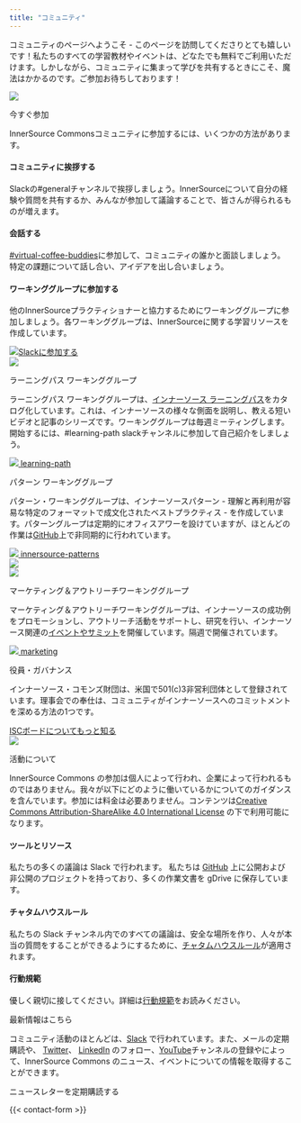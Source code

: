 ```yaml
---
title: "コミュニティ"
---
```


<section class="section">
  <div class="container">
    <div class="row align-items-center">
      <div class="col-md-6 order-2 order-md-1">
        <p>コミュニティのページへようこそ - このページを訪問してくださりとても嬉しいです！私たちのすべての学習教材やイベントは、どなたでも無料でご利用いただけます。しかしながら、コミュニティに集まって学びを共有するときにこそ、魔法はかかるのです。ご参加お待ちしております！
        </p>
      </div>
      <div class="col-md-6 order-1 order-md-2 mb-4 mb-md-0">
        <img src="/images/logo.png" class="img-fluid">
      </div>
    </div>
  </div>
</section>

<section class="section bg-light">
  <div class="container">
    <div class="row justify-content-center">
      <div class="col-12 text-center mb-4">
        <p class="mt-3 h1">今すぐ参加</p>
        <p>InnerSource Commonsコミュニティに参加するには、いくつかの方法があります。</p>
      </div>
      <div class="col-md-4 col-sm-6 mb-4">
        <div class="feature-card text-center">
          <i class="ti-hand-open mb-3"></i>
          <h4 class="mb-2">コミュニティに挨拶する</h4>
          <p>Slackの#generalチャンネルで挨拶しましょう。InnerSourceについて自分の経験や質問を共有するか、みんなが参加して議論することで、皆さんが得られるものが増えます。</p>
        </div>
      </div>
      <div class="col-md-4 col-sm-6 mb-4">
        <div class="feature-card text-center">
          <i class="ti-comment-alt mb-3"></i>
          <h4 class="mb-2">会話する</h4>
          <p><a href="https://innersourcecommons.slack.com/archives/CV96JHYJD">#virtual-coffee-buddies</a>に参加して、コミュニティの誰かと面談しましょう。特定の課題について話し合い、アイデアを出し合いましょう。</p>
        </div>
      </div>
      <div class="col-md-4 col-sm-6 mb-4">
        <div class="feature-card text-center">
          <i class="ti-key mb-3"></i>
          <h4 class="mb-2">ワーキンググループに参加する</h4>
          <p>他のInnerSourceプラクティショナーと協力するためにワーキンググループに参加しましょう。各ワーキンググループは、InnerSourceに関する学習リソースを作成しています。</p>
        </div>
      </div>
    </div>
    <div class="row d-flex justify-content-center">
        <a href="/slack" class="btn btn-primary btn-sm"><img src="/images/slack.png" class="slack-tiny mr-2"/>Slackに参加する</a>
  </div>
</section>

<section class="section">
  <div class="container">
    <div class="row align-items-center">
      <div class="col-md-5 mb-4 mb-md-0">
        <div>
         <img src="/images/community/collaboration.png" class="img-fluid">
        </div>
      </div>
      <div class="col-md-6 ">
        <p class="section-title h2">ラーニングパス ワーキンググループ</p>
        <p>ラーニングパス ワーキンググループは、<a href="/learn/learning-path/">インナーソース ラーニングパス</a>をカタログ化しています。これは、インナーソースの様々な側面を説明し、教える短いビデオと記事のシリーズです。ワーキンググループは毎週ミーティングします。開始するには、#learning-path slackチャンネルに参加して自己紹介をしましょう。
        </p>
        <a href="/slack" class="btn btn-primary btn-sm text-lowercase"><img src="/images/slack.png" class="slack-tiny mr-1"/> learning-path</a>
      </div>
    </div>
  </div>
</section>

<section class="section bg-light">
  <div class="container">
    <div class="row align-items-center">
      <div class="col-md-6 order-2 order-md-1">
        <p class="section-title h2">パターン ワーキンググループ</p>
        <p>パターン・ワーキンググループは、インナーソースパターン - 理解と再利用が容易な特定のフォーマットで成文化されたベストプラクティス - を作成しています。パターングループは定期的にオフィスアワーを設けていますが、ほとんどの作業は<a href="https://github.com/InnerSourceCommons/InnerSourcePatterns/" target="_blank">GitHub</a>上で非同期的に行われています。
        </p>
        <a href="/slack" class="btn btn-primary btn-sm text-lowercase"><img src="/images/slack.png" class="slack-tiny mr-1"/> innersource-patterns</a>
      </div>
      <div class="col-md-5 order-1 order-md-2 mb-4 mb-md-0">
        <img src="/images/community/mechanism.png" class="img-fluid">
      </div>
    </div>
  </div>
</section>

<section class="section">
  <div class="container">
    <div class="row align-items-center">
      <div class="col-md-5 mb-4 mb-md-0">
        <div>
         <img src="/images/community/connection.png" class="img-fluid">
        </div>
      </div>
      <div class="col-md-6 ">
        <p class="section-title h2">マーケティング＆アウトリーチワーキンググループ</p>
        <p>マーケティング＆アウトリーチワーキンググループは、インナーソースの成功例をプロモーションし、アウトリーチ活動をサポートし、研究を行い、インナーソース関連の<a href="/events/">イベントやサミット</a>を開催しています。隔週で開催されています。
        </p>
        <a href="/slack" class="btn btn-primary btn-sm text-lowercase"><img src="/images/slack.png" class="slack-tiny mr-1"/> marketing</a>
      </div>
    </div>
  </div>
</section>

<section class="section bg-light">
  <div class="container">
    <div class="row align-items-center">
      <div class="col-md-6 order-2 order-md-1">
        <p class="section-title h2">役員・ガバナンス</p>
        <p>インナーソース・コモンズ財団は、米国で501(c)3非営利団体として登録されています。理事会での奉仕は、コミュニティがインナーソースへのコミットメントを深める方法の1つです。
        </p>
        <a href="/about/board/" class="btn-link">ISCボードについてもっと知る<i class="ti-arrow-right"></i></a>
      </div>
      <div class="col-md-3 offset-md-1 order-1 order-md-2 mb-4 mb-md-0">
        <img src="/images/logo-big.png" class="img-fluid">
      </div>
    </div>
  </div>
</section>

<section class="section">
  <div class="container">
    <div class="row justify-content-center">
      <div class="col-12 text-center">
        <p class="section-title mb-5 mt-3 h1">活動について</p>
        <p>InnerSource Commons の参加は個人によって行われ、企業によって行われるものではありません。我々が以下にどのように働いているかについてのガイダンスを含んでいます。参加には料金は必要ありません。コンテンツは<a href="http://creativecommons.org/licenses/by-sa/4.0/">Creative Commons Attribution-ShareAlike 4.0 International License</a> の下で利用可能になります。</p>
      </div>
      <div class="col-md-4 col-sm-6 mb-4">
        <div class="feature-card text-center bg-light">
          <i class="ti-bookmark-alt mb-3"></i>
          <h4 class="mb-2">ツールとリソース</h4>
          <p>私たちの多くの議論は Slack で行われます。 私たちは <a href="http://github.com/InnerSourceCommons">GitHub</a> 上に公開および非公開のプロジェクトを持っており、多くの作業文書を gDrive に保存しています。
          </p>
        </div>
      </div>
      <div class="col-md-4 col-sm-6 mb-4">
        <div class="feature-card text-center bg-light">
          <i class="ti-comments mb-3"></i>
          <h4 class="mb-2">チャタムハウスルール</h4>
          <p>私たちの Slack チャンネル内でのすべての議論は、安全な場所を作り、人々が本当の質問をすることができるようにするために、<a href="https://www.chathamhouse.org/about-us/chatham-house-rule">チャタムハウスルール</a>が適用されます。</p>
        </div>
      </div>
      <div class="col-md-4 col-sm-6 mb-4">
        <div class="feature-card text-center bg-light">
          <i class="ti-face-smile mb-3"></i>
          <h4 class="mb-2">行動規範</h4>
          <p>優しく親切に接してください。詳細は<a href="/about/codeofconduct/">行動規範</a>をお読みください。</p>
        </div>
      </div>
    </div>
  </div>
</section>

<section class="section-last section">
  <div class="container section-small shadow rounded-lg px-4 bg-light">
    <div class="row align-items-center justify-content-center text-center text-md-left">
      <div class="col-lg-5 col-md-4 mb-4 mb-md-0">
        <a class="twitter-timeline" data-height="500" data-dnt="true" href="https://twitter.com/InnerSourceOrg?ref_src=twsrc%5Etfw"></a> <script async src="https://platform.twitter.com/widgets.js" charset="utf-8"></script>
      </div>
      <div class="col-md-5 offset-md-1">
        <p class="h2 section-title">最新情報はこちら</p>
        <p class="mb-4">
        コミュニティ活動のほとんどは、<a href="https://innersourcecommons.org/slack//">Slack</a> で行われています。また、メールの定期購読や、 <a href="https://twitter.com/InnerSourceOrg">Twitter</a>、 <a href="https://www.linkedin.com/company/innersourcecommons">LinkedIn</a> のフォロー、<a href="https://www.youtube.com/channel/UCoSPSd6Or4F_vpjo4SmyoEA">YouTube</a>チャンネルの登録やによって、InnerSource Commons のニュース、イベントについての情報を取得することができます。</p>
        <p class="h3 section-title">ニュースレターを定期購読する</p>
        {{< contact-form >}}
      </div>
    </div>
  </div>
</section>
